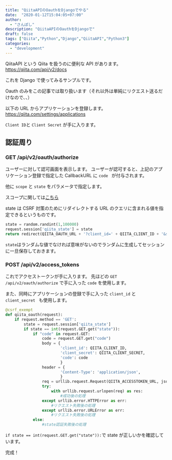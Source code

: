 ```yaml
---
title: "QiitaAPIのOauthをDjangoでやる"
date:  "2020-01-12T15:04:05+07:00"
author:
  - "さんぽし"
description: "QiitaAPIのOauthをDjangoで"
draft: false
tags: ["Qiita","Python","Django","QiitaAPI","Python3"]
categories:
  - "development"
---
```


QiitaAPI という Qiita を扱うのに便利な API があります。
https://qiita.com/api/v2/docs

これを Django で使ってみるサンプルです。

Oauth のみをこの記事では取り扱います（それ以外は単純にリクエスト送るだけなので、、）

以下の URL からアプリケーションを登録します。
https://qiita.com/settings/applications

`Client ID`と `Client Secret` が手に入ります。

## 認証周り
### GET /api/v2/oauth/authorize

ユーザーに対して認可画面を表示します。
ユーザーが認可すると、上記のアプリケーション登録で指定した CallbackURL に `code ` が付与されます。

他に `scope` と `state` をパラメータで指定します。

スコープに関しては[こちら](https://qiita.com/api/v2/docs#%E3%82%B9%E3%82%B3%E3%83%BC%E3%83%97)

state は CSRF 対策のためにリダイレクトする URL のクエリに含まれる値を指定できるというものです。

```Python
state = random.randint(1,100000)
request.session['qiita_state'] = state
return redirect(QIITA_OAUTH_URL + '?client_id=' + QIITA_CLIENT_ID + '&state=' + str(state) + '&scope=read_qiita+write_qiita')
```

`state`はランダムな値でなければ意味がないのでランダムに生成してセッションに一旦保存しておきます。

### POST /api/v2/access_tokens

これでアクセストークンが手に入ります。
先ほどの `GET /api/v2/oauth/authorize` で手に入った `code` を使用します。

また、同時にアプリケーションの登録で手に入った `client_id` と `client_secret ` も使用します。

```Python
@csrf_exempt
def qiita_oauth(request):
    if request.method == 'GET':
        state = request.session['qiita_state']
        if state == int(request.GET.get("state")):
            if "code" in request.GET:
                code = request.GET.get("code")
                body = {
                        'client_id': QIITA_CLIENT_ID,
                        'client_secret': QIITA_CLIENT_SECRET,
                        'code': code
                        }
                header = {
                        'Content-Type': 'application/json',
                        }
                req = urllib.request.Request(QIITA_ACCESSTOKEN_URL, json.dumps(body).encode(), header)
                try:
                    with urllib.request.urlopen(req) as res:
                        #成功後の処理
                except urllib.error.HTTPError as err:
                    #リクエスト失敗後の処理
                except urllib.error.URLError as err:
                    #リクエスト失敗後の処理
            else:
                #state認証失敗後の処理
```

`if state == int(request.GET.get("state")):`で state が正しいかを確認しています。

完成！
 
